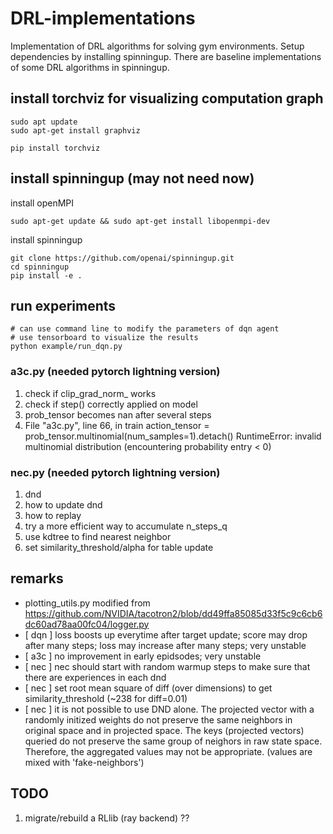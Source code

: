 # DRL-implementations
Implementation of DRL algorithms for solving gym environments. Setup dependencies by installing spinningup. There are baseline implementations of some DRL algorithms in spinningup. 


## install torchviz for visualizing computation graph
```
sudo apt update
sudo apt-get install graphviz

pip install torchviz
```

## install spinningup (**may not need now**)
install openMPI
```
sudo apt-get update && sudo apt-get install libopenmpi-dev
```
install spinningup
```
git clone https://github.com/openai/spinningup.git
cd spinningup
pip install -e .
```

## run experiments
```
# can use command line to modify the parameters of dqn agent
# use tensorboard to visualize the results
python example/run_dqn.py 
```


### a3c.py (needed pytorch lightning version)
1. check if clip_grad_norm_ works 
2. check if step() correctly applied on model
3. prob_tensor becomes nan after several steps
4.   File "a3c.py", line 66, in train
    action_tensor = prob_tensor.multinomial(num_samples=1).detach()
RuntimeError: invalid multinomial distribution (encountering probability entry < 0)


### nec.py (needed pytorch lightning version)
1. dnd
2. how to update dnd
3. how to replay
4. try a more efficient way to accumulate n_steps_q
5. use kdtree to find nearest neighbor
6. set similarity_threshold/alpha for table update


## remarks
- plotting_utils.py modified from https://github.com/NVIDIA/tacotron2/blob/dd49ffa85085d33f5c9c6cb6dc60ad78aa00fc04/logger.py
- [ dqn ] loss boosts up everytime after target update; score may drop after many steps; loss may increase after many steps; very unstable
- [ a3c ] no improvement in early epidsodes; very unstable
- [ nec ] nec should start with random warmup steps to make sure that there are experiences in each dnd
- [ nec ] set root mean square of diff (over dimensions) to get similarity_threshold (~238 for diff=0.01)
- [ nec ] it is not possible to use DND alone. The projected vector with a randomly initized weights do not preserve the same neighbors in original space and in projected space. The keys (projected vectors) queried do not preserve the same group of neighors in raw state space. Therefore, the aggregated values may not be appropriate. (values are mixed with 'fake-neighbors')


## TODO
1. migrate/rebuild a RLlib (ray backend) ??